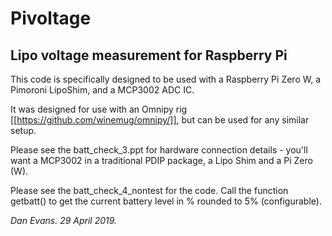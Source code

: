 # Pivoltage
## Lipo voltage measurement for Raspberry Pi

This code is specifically designed to be used with a Raspberry Pi Zero W, a Pimoroni LipoShim, and a MCP3002 ADC IC.

It was designed for use with an Omnipy rig [[https://github.com/winemug/omnipy/]], but can be used for any similar setup.

Please see the batt_check_3.ppt for hardware connection details - you'll want a MCP3002 in a traditional PDIP package, a Lipo Shim and a Pi Zero (W).

Please see the batt_check_4_nontest for the code. Call the function getbatt() to get the current battery level in % rounded to 5% (configurable).

_Dan Evans. 29 April 2019._

